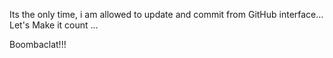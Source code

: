 Its the only time, i am allowed to update and commit from GitHub interface... Let's Make it count ...


Boombaclat!!!

